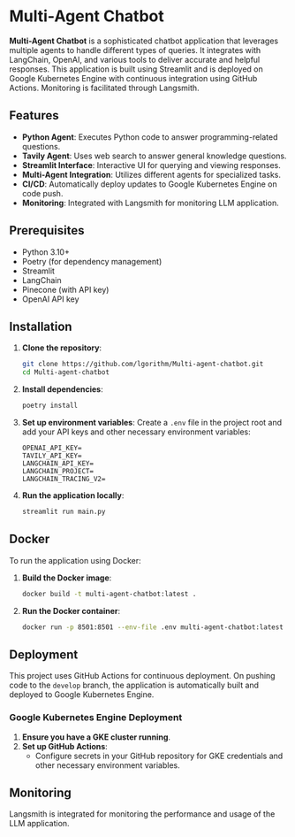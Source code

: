 # Multi-Agent Chatbot

**Multi-Agent Chatbot** is a sophisticated chatbot application that leverages multiple agents to handle different types of queries. It integrates with LangChain, OpenAI, and various tools to deliver accurate and helpful responses. This application is built using Streamlit and is deployed on Google Kubernetes Engine with continuous integration using GitHub Actions. Monitoring is facilitated through Langsmith.

## Features

- **Python Agent**: Executes Python code to answer programming-related questions.
- **Tavily Agent**: Uses web search to answer general knowledge questions.
- **Streamlit Interface**: Interactive UI for querying and viewing responses.
- **Multi-Agent Integration**: Utilizes different agents for specialized tasks.
- **CI/CD**: Automatically deploy updates to Google Kubernetes Engine on code push.
- **Monitoring**: Integrated with Langsmith for monitoring LLM application.

## Prerequisites

- Python 3.10+
- Poetry (for dependency management)
- Streamlit
- LangChain
- Pinecone (with API key)
- OpenAI API key

## Installation

1. **Clone the repository**:
    ```sh
    git clone https://github.com/lgorithm/Multi-agent-chatbot.git
    cd Multi-agent-chatbot
    ```

2. **Install dependencies**:
    ```sh
    poetry install
    ```

3. **Set up environment variables**:
    Create a `.env` file in the project root and add your API keys and other necessary environment variables:
    ```env
    OPENAI_API_KEY=
    TAVILY_API_KEY=
    LANGCHAIN_API_KEY=
    LANGCHAIN_PROJECT=
    LANGCHAIN_TRACING_V2=
    ```

4. **Run the application locally**:
    ```sh
    streamlit run main.py
    ```

## Docker

To run the application using Docker:

1. **Build the Docker image**:
    ```sh
    docker build -t multi-agent-chatbot:latest .
    ```

2. **Run the Docker container**:
    ```sh
    docker run -p 8501:8501 --env-file .env multi-agent-chatbot:latest
    ```

## Deployment

This project uses GitHub Actions for continuous deployment. On pushing code to the `develop` branch, the application is automatically built and deployed to Google Kubernetes Engine.

### Google Kubernetes Engine Deployment

1. **Ensure you have a GKE cluster running**.
2. **Set up GitHub Actions**:
   - Configure secrets in your GitHub repository for GKE credentials and other necessary environment variables.

## Monitoring

Langsmith is integrated for monitoring the performance and usage of the LLM application.

